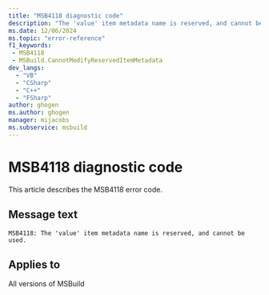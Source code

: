 ```yaml
---
title: "MSB4118 diagnostic code"
description: "The 'value' item metadata name is reserved, and cannot be used."
ms.date: 12/06/2024
ms.topic: "error-reference"
f1_keywords:
 - MSB4118
 - MSBuild.CannotModifyReservedItemMetadata
dev_langs:
  - "VB"
  - "CSharp"
  - "C++"
  - "FSharp"
author: ghogen
ms.author: ghogen
manager: mijacobs
ms.subservice: msbuild
---
```


# MSB4118 diagnostic code

<!-- :::ErrorDefinitionDescription::: -->
<!-- :::editable-content name="introDescription"::: -->
This article describes the MSB4118 error code.
<!-- :::editable-content-end::: -->

## Message text

```output
MSB4118: The 'value' item metadata name is reserved, and cannot be used.
```

<!-- :::editable-content name="postOutputDescription"::: -->
<!--
{StrBegin="MSB4118: "}UE: This message is shown when the user tries to redefine one of the reserved MSBuild item metadata names e.g. %(FullPath). Only MSBuild can set those.
-->
<!-- :::editable-content-end::: -->
<!-- :::ErrorDefinitionDescription-end::: -->

## Applies to

All versions of MSBuild
